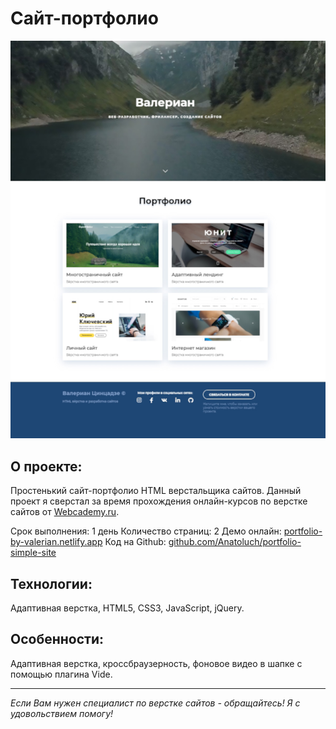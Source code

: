 # Сайт-портфолио

[![Скриншот проекта](img/project-portfolio.jpg)](https://portfolio-by-valerian.netlify.app/)

## О проекте:

Простенький сайт-портфолио HTML верстальщика сайтов. Данный проект я сверстал за время прохождения онлайн-курсов по верстке сайтов от [Webcademy.ru](https://webcademy.ru/).

Срок выполнения: 1 день
Количество страниц: 2
Демо онлайн: [portfolio-by-valerian.netlify.app](https://portfolio-by-valerian.netlify.app/index.html)
Код на Github: [github.com/Anatoluch/portfolio-simple-site](https://github.com/Anatoluch/portfolio-simple-site)
## Технологии:

Адаптивная верстка, HTML5, CSS3, JavaScript, jQuery.
## Особенности:

Адаптивная верстка, кроссбраузерность, фоновое видео в шапке с помощью плагина Vide.
___
_Если Вам нужен специалист по верстке сайтов - обращайтесь! Я с удовольствием помогу!_
